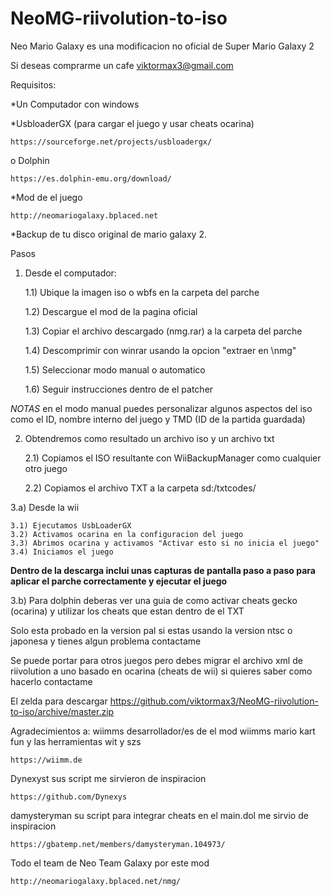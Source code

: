 # NeoMG-riivolution-to-iso
Neo Mario Galaxy es una modificacion no oficial de Super Mario Galaxy 2

Si deseas comprarme un cafe 
viktormax3@gmail.com

Requisitos:

*Un Computador con windows

*UsbloaderGX (para cargar el juego y usar cheats ocarina)

	https://sourceforge.net/projects/usbloadergx/

o Dolphin

	https://es.dolphin-emu.org/download/

*Mod de el juego

	http://neomariogalaxy.bplaced.net

*Backup de tu disco original de mario galaxy 2.

Pasos

1) Desde el computador:

	1.1) Ubique la imagen iso o wbfs en la carpeta del parche

	1.2) Descargue el mod de la pagina oficial

	1.3) Copiar el archivo descargado (nmg.rar) a la carpeta del parche

	1.4) Descomprimir con winrar usando la opcion "extraer en \nmg"

	1.5) Seleccionar modo manual o automatico

	1.6) Seguir instrucciones dentro de el patcher

*NOTAS* en el modo manual puedes personalizar algunos aspectos del iso como el ID, nombre interno del juego y TMD (ID de la partida guardada)

2) Obtendremos como resultado un archivo iso y un archivo txt

	2.1) Copiamos el ISO resultante con WiiBackupManager como cualquier otro juego
	
	2.2) Copiamos el archivo TXT a la carpeta  sd:/txtcodes/
	
3.a) Desde la wii 

	3.1) Ejecutamos UsbLoaderGX
	3.2) Activamos ocarina en la configuracion del juego
	3.3) Abrimos ocarina y activamos "Activar esto si no inicia el juego"
	3.4) Iniciamos el juego 

**Dentro de la descarga inclui unas capturas de pantalla paso a paso para aplicar el parche correctamente y ejecutar el juego**


3.b) Para dolphin deberas ver una guia de como activar cheats gecko (ocarina) y utilizar los cheats que estan dentro de el TXT

Solo esta probado en la version pal si estas 
usando la version ntsc o japonesa y tienes algun problema contactame

Se puede portar para otros juegos pero debes migrar el archivo xml de riivolution a uno basado en ocarina (cheats de wii) si quieres saber como hacerlo contactame

El zelda para descargar https://github.com/viktormax3/NeoMG-riivolution-to-iso/archive/master.zip

Agradecimientos a:
wiimms desarrollador/es de el mod wiimms mario kart fun y las herramientas wit y szs

	https://wiimm.de

Dynexyst sus script me sirvieron de inspiracion

	https://github.com/Dynexys

damysteryman su script para integrar cheats en el main.dol me sirvio de inspiracion

	https://gbatemp.net/members/damysteryman.104973/

Todo el team de Neo Team Galaxy por este mod

	http://neomariogalaxy.bplaced.net/nmg/

